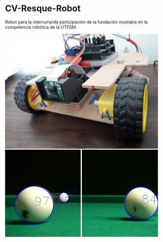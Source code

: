 # CV-Resque-Robot
Robot para la interrumpida participación de la fundación mustakis en la competencia robótica de la UTFSM.

<img src="https://github.com/MartinCastillo/CV-Resque-Robot/blob/master/captures/20201231_165837.jpg" width="700">
<br>
<img src="https://github.com/MartinCastillo/CV-Resque-Robot/blob/master/images/testBallDetect13.PNG">
<br>
